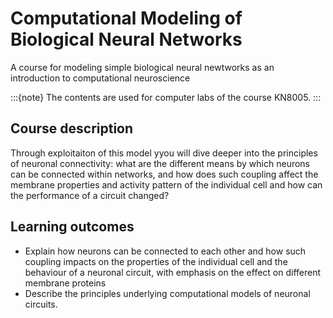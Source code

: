 # Computational Modeling of Biological Neural Networks

A course for modeling simple biological neural newtworks as an introduction to computational neuroscience

:::{note}
The contents are used for computer labs of the course KN8005.
:::

## Course description
Through exploitaiton of this model yyou will dive deeper into the principles of neuronal connectivity: what are the different means by which neurons can be connected within networks, and how does such coupling affect the membrane properties and activity pattern of the individual cell and how can the performance of a circuit changed?

## Learning outcomes
* Explain how neurons can be connected to each other and how such coupling impacts on the properties of the individual cell and the behaviour of a neuronal circuit, with emphasis on the effect on different membrane proteins
* Describe the principles underlying computational models of neuronal circuits.


```{tableofcontents}
```
